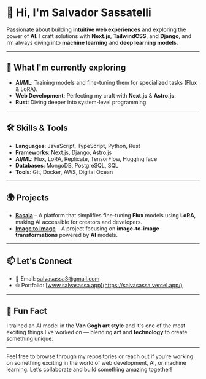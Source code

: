 # 👋 Hi, I'm **Salvador Sassatelli**

Passionate about building **intuitive web experiences** and exploring the power of **AI**. I craft solutions with **Next.js**, **TailwindCSS**, and **Django**, and I’m always diving into **machine learning** and **deep learning models**.

---

## 🧠 What I'm currently exploring
- **AI/ML**: Training models and fine-tuning them for specialized tasks (Flux & LoRA).
- **Web Development**: Perfecting my craft with **Next.js** & **Astro.js**.
- **Rust**: Diving deeper into system-level programming.

---

## 🛠️ Skills & Tools

- **Languages**: JavaScript, TypeScript, Python, Rust
- **Frameworks**: Next.js, Django, Astro.js
- **AI/ML**: Flux, LoRA, Replicate, TensorFlow, Hugging face
- **Databases**: MongoDB, PostgreSQL, SQL
- **Tools**: Git, Docker, AWS, Digital Ocean

---

## 🌍 Projects

- **[Basaia](https://github.com/salva-sassa/basaia)** – A platform that simplifies fine-tuning **Flux** models using **LoRA**, making AI accessible for creators and developers.
- **[Image to Image](https://github.com/salva-sassa/imagetoimage)** – A project focusing on **image-to-image transformations** powered by **AI** models.

---

## 📫 Let's Connect

- 📧 Email: [salvasassa3@gmail.com](mailto:salvasassa3@gmail.com)
- 🌐 Portfolio: [www.salvasassa.app](https://salvasassa.vercel.app/)

---

## 🤖 Fun Fact

I trained an AI model in the **Van Gogh art style** and it's one of the most exciting things I've worked on — blending **art** and **technology** to create something unique.

---

Feel free to browse through my repositories or reach out if you’re working on something exciting in the world of web development, AI, or machine learning. Let’s collaborate and build something amazing together!
